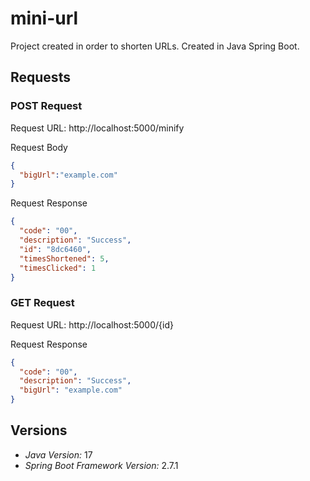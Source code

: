 # mini-url

Project created in order to shorten URLs.
Created in Java Spring Boot.

## Requests
### POST Request

Request URL: http://localhost:5000/minify

Request Body
```json
{
  "bigUrl":"example.com"
}
```

Request Response
```json
{
  "code": "00",
  "description": "Success",
  "id": "8dc6460",
  "timesShortened": 5,
  "timesClicked": 1
}
```

### GET Request

Request URL: http://localhost:5000/{id}

Request Response
```json
{
  "code": "00",
  "description": "Success",
  "bigUrl": "example.com"
}
```

## Versions

- *Java Version:* 17
- *Spring Boot Framework Version:* 2.7.1
